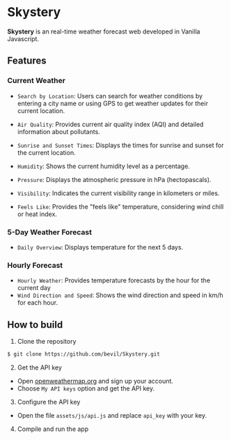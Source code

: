 Skystery
============

**Skystery** is an real-time weather forecast web developed in Vanilla Javascript.



## Features
### Current Weather

* `Search by Location`: Users can search for weather conditions by entering a city name or using GPS to get weather updates for their current location.

* `Air Quality`: Provides current air quality index (AQI) and detailed information about pollutants.

* `Sunrise and Sunset Times`: Displays the times for sunrise and sunset for the current location.

* `Humidity`: Shows the current humidity level as a percentage.

* `Pressure`: Displays the atmospheric pressure in hPa (hectopascals).

* `Visibility`: Indicates the current visibility range in kilometers or miles.
* `Feels Like`: Provides the "feels like" temperature, considering wind chill or heat index.

### 5-Day Weather Forecast
* `Daily Overview`: Displays temperature for the next 5 days.

### Hourly Forecast
* `Hourly Weather`: Provides temperature forecasts by the hour for the current day
* `Wind Direction and Speed`: Shows the wind direction and speed in km/h for each hour.


## How to build

1) Clone the repository

```bash
$ git clone https://github.com/bevil/Skystery.git
```

2) Get the API key

* Open [openweathermap.org](http://openweathermap.org/) and sign up your account.
* Choose `My API keys` option and get the API key.

3) Configure the API key

* Open the file `assets/js/api.js` and replace `api_key` with your key.

4) Compile and run the app
